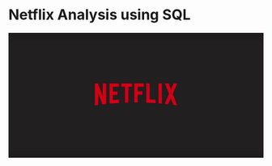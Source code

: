 # Netflix Analysis using SQL 
![Netflix_logo](https://github.com/Rohitpatil1304/Netflix_SQL_Project/blob/main/netflix1.png)
